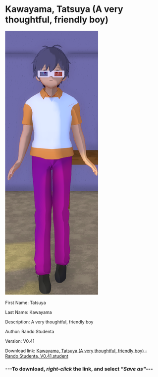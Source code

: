 # Kawayama, Tatsuya (A very thoughtful, friendly boy)

<img src = "https://raw.githubusercontent.com/Arbiter1223/Daigaku-Gurashi-Custom-Students/master/Students/Files/Kawayama%2C%20Tatsuya%20(A%20very%20thoughtful%2C%20friendly%20boy).png">

First Name: Tatsuya

Last Name: Kawayama

Description: A very thoughtful, friendly boy

Author: Rando Studenta

Version: V0.41

Download link: <a href="https://raw.githubusercontent.com/Arbiter1223/Daigaku-Gurashi-Custom-Students/master/Students/Files/Kawayama%2C%20Tatsuya%20(A%20very%20thoughtful%2C%20friendly%20boy)%20-%20Rando%20Studenta%2C%20V0.41.student">Kawayama, Tatsuya (A very thoughtful, friendly boy) - Rando Studenta, V0.41.student</a>

### ---**To download, _right-click_ the link, and select _"Save as"_**---
